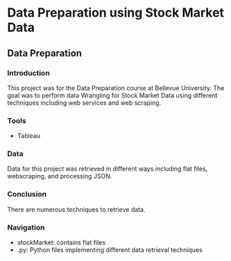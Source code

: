 # Data Preparation using Stock Market Data
## Data Preparation

### Introduction
This project was for the Data Preparation course at Bellevue University.  The goal was to perform data Wrangling for Stock Market Data using different techniques including web services and web scraping.

### Tools
* Tableau

### Data
Data for this project was retrieved in different ways including flat files, webscraping, and processing JSON.



### Conclusion
There are numerous techniques to retrieve data.



### Navigation
* stockMarket: contains flat files
* .py: Python files implementing different data retrieval techniques
